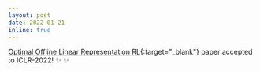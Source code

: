 ```yaml
---
layout: post
date: 2022-01-21 
inline: true
---
```


[Optimal Offline Linear Representation RL](https://openreview.net/forum?id=KLaDXLAzzFT){:target="\_blank"} paper accepted to ICLR-2022! :sparkles: :sparkles:  

